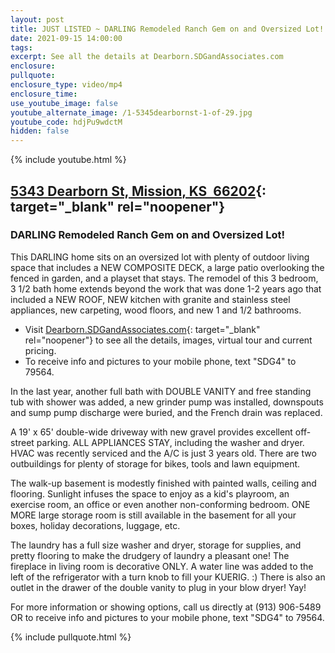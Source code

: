 ```yaml
---
layout: post
title: JUST LISTED ~ DARLING Remodeled Ranch Gem on and Oversized Lot!
date: 2021-09-15 14:00:00
tags:
excerpt: See all the details at Dearborn.SDGandAssociates.com
enclosure:
pullquote:
enclosure_type: video/mp4
enclosure_time:
use_youtube_image: false
youtube_alternate_image: /1-5345dearbornst-1-of-29.jpg
youtube_code: hdjPu9wdctM
hidden: false
---
```

{% include youtube.html %}

## [5343 Dearborn St, Mission, KS&nbsp; 66202](http://Dearborn.SDGandAssociates.com){: target="_blank" rel="noopener"}

### DARLING Remodeled Ranch Gem on and Oversized Lot\!

This DARLING home sits on an oversized lot with plenty of outdoor living space that includes a NEW COMPOSITE DECK, a large patio overlooking the fenced in garden, and a playset that stays. The remodel of this 3 bedroom, 3 1/2 bath home extends beyond the work that was done 1-2 years ago that included a NEW ROOF, NEW kitchen with granite and stainless steel appliances, new carpeting, wood floors, and new 1 and 1/2 bathrooms.

* Visit [Dearborn.SDGandAssociates.com](http://Dearborn.SDGandAssociates.com){: target="_blank" rel="noopener"} to see all the details, images, virtual tour and current pricing.
* To receive info and pictures to your mobile phone, text "SDG4" to 79564.

In the last year, another full bath with DOUBLE VANITY and free standing tub with shower was added, a new grinder pump was installed, downspouts and sump pump discharge were buried, and the French drain was replaced.

A 19' x 65' double-wide driveway with new gravel provides excellent off-street parking. ALL APPLIANCES STAY, including the washer and dryer. HVAC was recently serviced and the A/C is just 3 years old. There are two outbuildings for plenty of storage for bikes, tools and lawn equipment.

The walk-up basement is modestly finished with painted walls, ceiling and flooring. Sunlight infuses the space to enjoy as a kid's playroom, an exercise room, an office or even another non-conforming bedroom. ONE MORE large storage room is still available in the basement for all your boxes, holiday decorations, luggage, etc.

The laundry has a full size washer and dryer, storage for supplies, and pretty flooring to make the drudgery of laundry a pleasant one\! The fireplace in living room is decorative ONLY. A water line was added to the left of the refrigerator with a turn knob to fill your KUERIG. :) There is also an outlet in the drawer of the double vanity to plug in your blow dryer\! Yay\!

For more information or showing options, call us directly at (913) 906-5489 OR to receive info and pictures to your mobile phone, text "SDG4" to 79564.

{% include pullquote.html %}
